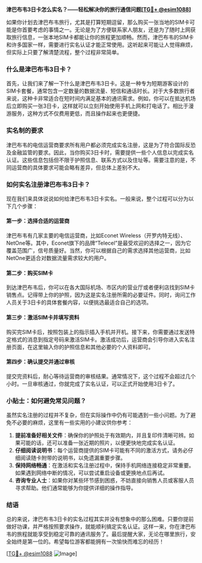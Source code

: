 **津巴布韦3日卡怎么实名？——轻松解决你的旅行通信问题[[TG💪+ @esim1088](https://t.me/s/esim1088)]**

如果你计划去津巴布韦旅行，尤其是打算短期逗留，那么购买一张当地的SIM卡可能是你首要考虑的事情之一。无论是为了方便联系家人朋友，还是为了随时上网获取旅行信息，一张本地SIM卡都能让你的旅程更加顺畅。然而，津巴布韦的SIM卡和许多国家一样，需要进行实名认证才能正常使用。这听起来可能让人觉得麻烦，但实际上只要了解清楚流程，整个过程非常简单。

### 什么是津巴布韦3日卡？

首先，让我们来了解一下什么是津巴布韦3日卡。这是一种专为短期游客设计的SIM卡套餐，通常包含一定数量的数据流量、短信和通话时长。对于大多数旅行者来说，这种卡非常适合在短时间内满足基本的通讯需求。例如，你可以在抵达机场后立即购买一张3日卡，这样就可以立刻开始使用手机上网和打电话了。相比于漫游服务，这种方式不仅费用更低，而且操作起来也更便捷。

### 实名制的要求

津巴布韦的电信运营商要求所有用户都必须完成实名注册，这是为了符合国际反恐及金融监管的要求。因此，当你购买3日卡时，需要提供一些个人信息以完成实名认证。这些信息包括但不限于护照信息、联系方式以及住址等。需要注意的是，不同运营商的具体要求可能会略有差异，但总体上差别不大。

### 如何实名注册津巴布韦3日卡？

现在我们来具体说说如何给津巴布韦3日卡实名。一般来说，整个过程可以分为以下几个步骤：

#### 第一步：选择合适的运营商
津巴布韦有几家主要的电信运营商，比如Econet Wireless（开罗内特无线）、NetOne等。其中，Econet旗下的品牌“Telecel”是最受欢迎的选择之一，因为它覆盖范围广，信号质量好。当然，你可以根据自己的需求选择其他运营商，比如NetOne更适合对数据流量需求较大的用户。

#### 第二步：购买SIM卡
到达津巴布韦后，你可以在各大国际机场、市区内的营业厅或者便利店找到SIM卡销售点。记得带上你的护照，因为这是实名注册所需的必要证件。同时，询问工作人员关于3日卡的具体套餐内容，以便挑选最适合自己的选项。

#### 第三步：激活SIM卡并填写资料
购买完SIM卡后，按照包装上的指示插入手机并开机。接下来，你需要通过发送特定格式的消息到指定号码来激活SIM卡。激活成功后，运营商会引导你进入实名注册页面，在这里输入你的护照信息和其他必要的个人资料即可。

#### 第四步：确认提交并通过审核
提交完资料后，耐心等待运营商的审核结果。通常情况下，这个过程不会超过几个小时。一旦审核通过，你就完成了实名认证，可以正式开始使用3日卡了。

### 小贴士：如何避免常见问题？

虽然实名注册的过程并不复杂，但在实际操作中仍有可能遇到一些小问题。为了避免不必要的麻烦，这里有一些实用的小建议供你参考：

1. **提前准备好相关文件**：确保你的护照处于有效期内，并且复印件清晰可辨。如果可能的话，还可以准备一张近期的照片，以便更快地完成实名认证。
2. **仔细阅读说明书**：每个运营商提供的SIM卡可能有不同的激活方式，请务必仔细阅读随卡附带的说明书，以免遗漏重要步骤。
3. **保持网络畅通**：在激活和实名注册过程中，保持手机网络连接稳定非常重要。如果遇到网络中断的情况，可以尝试重启设备或更换地点后再试。
4. **咨询专业人士**：如果你对某些环节感到困惑，不妨直接向销售人员或客服人员寻求帮助。他们通常能够为你提供详细的操作指导。

### 结语

总的来说，津巴布韦3日卡的实名过程其实并没有想象中的那么困难。只要你提前做好功课，并严格按照要求操作，就能顺利搞定实名认证。这样一来，你在津巴布韦的旅程就能享受到稳定可靠的通讯服务了。最后提醒大家，无论在哪里旅行，安全始终是第一位的。希望每位游客都能拥有一次愉快而难忘的经历！

[[TG💪+ @esim1088](https://t.me/s/esim1088) ![Image](https://i.postimg.cc/4NQfJmqS/Snipaste-2025-05-13-00-14-12.png)]